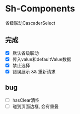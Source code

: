 # Sh-Components

省级联动CascaderSelect

## 完成

- [x] 默认省级联动
- [x] 传入value和defaultValue数据
- [x] 禁止选择
- [x] 错误展示 && 重新请求

## bug

- [ ] hasClear清空
- [ ] 碰到页面边框, 会有重叠
